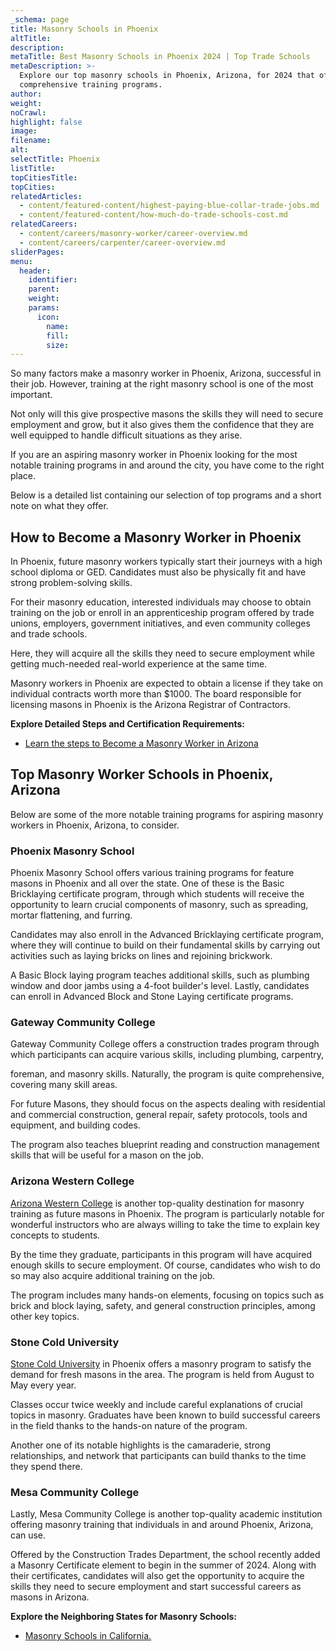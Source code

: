 ```yaml
---
_schema: page
title: Masonry Schools in Phoenix
altTitle:
description:
metaTitle: Best Masonry Schools in Phoenix 2024 | Top Trade Schools
metaDescription: >-
  Explore our top masonry schools in Phoenix, Arizona, for 2024 that offer
  comprehensive training programs. 
author:
weight:
noCrawl:
highlight: false
image:
filename:
alt:
selectTitle: Phoenix
listTitle:
topCitiesTitle:
topCities:
relatedArticles:
  - content/featured-content/highest-paying-blue-collar-trade-jobs.md
  - content/featured-content/how-much-do-trade-schools-cost.md
relatedCareers:
  - content/careers/masonry-worker/career-overview.md
  - content/careers/carpenter/career-overview.md
sliderPages:
menu:
  header:
    identifier:
    parent:
    weight:
    params:
      icon:
        name:
        fill:
        size:
---
```

So many factors make a masonry worker in Phoenix, Arizona, successful in their job. However, training at the right masonry school is one of the most important.

Not only will this give prospective masons the skills they will need to secure employment and grow, but it also gives them the confidence that they are well equipped to handle difficult situations as they arise.

If you are an aspiring masonry worker in Phoenix looking for the most notable training programs in and around the city, you have come to the right place.

Below is a detailed list containing our selection of top programs and a short note on what they offer.

## **How to Become a Masonry Worker in Phoenix**

In Phoenix, future masonry workers typically start their journeys with a high school diploma or GED. Candidates must also be physically fit and have strong problem-solving skills.

For their masonry education, interested individuals may choose to obtain training on the job or enroll in an apprenticeship program offered by trade unions, employers, government initiatives, and even community colleges and trade schools.

Here, they will acquire all the skills they need to secure employment while getting much-needed real-world experience at the same time.

Masonry workers in Phoenix are expected to obtain a license if they take on individual contracts worth more than $1000. The board responsible for licensing masons in Phoenix is the Arizona Registrar of Contractors.

**Explore Detailed Steps and Certification Requirements:**

* [Learn the steps to Become a Masonry Worker in Arizona](https://toptradeschools.com/near-you/masonry-worker/arizona/)

## **Top Masonry Worker Schools in Phoenix, Arizona**

Below are some of the more notable training programs for aspiring masonry workers in Phoenix, Arizona, to consider.

### **Phoenix Masonry School**

Phoenix Masonry School offers various training programs for feature masons in Phoenix and all over the state. One of these is the Basic Bricklaying certificate program, through which students will receive the opportunity to learn crucial components of masonry, such as spreading, mortar flattening, and furring.

Candidates may also enroll in the Advanced Bricklaying certificate program, where they will continue to build on their fundamental skills by carrying out activities such as laying bricks on lines and rejoining brickwork.

A Basic Block laying program teaches additional skills, such as plumbing window and door jambs using a 4-foot builder's level. Lastly, candidates can enroll in Advanced Block and Stone Laying certificate programs.

### **Gateway Community College**

Gateway Community College offers a construction trades program through which participants can acquire various skills, including plumbing, carpentry,

foreman, and masonry skills. Naturally, the program is quite comprehensive, covering many skill areas.

For future Masons, they should focus on the aspects dealing with residential and commercial construction, general repair, safety protocols, tools and equipment, and building codes.

The program also teaches blueprint reading and construction management skills that will be useful for a mason on the job.

### **Arizona Western College**

[Arizona Western College](https://www.azwestern.edu/front) is another top-quality destination for masonry training as future masons in Phoenix. The program is particularly notable for wonderful instructors who are always willing to take the time to explain key concepts to students.

By the time they graduate, participants in this program will have acquired enough skills to secure employment. Of course, candidates who wish to do so may also acquire additional training on the job.

The program includes many hands-on elements, focusing on topics such as brick and block laying, safety, and general construction principles, among other key topics.

### **Stone Cold University**

[Stone Cold University](https://stonecoldmasonry.com/stone-cold-university/) in Phoenix offers a masonry program to satisfy the demand for fresh masons in the area. The program is held from August to May every year.

Classes occur twice weekly and include careful explanations of crucial topics in masonry. Graduates have been known to build successful careers in the field thanks to the hands-on nature of the program.

Another one of its notable highlights is the camaraderie, strong relationships, and network that participants can build thanks to the time they spend there.

### **Mesa Community College**

Lastly, Mesa Community College is another top-quality academic institution offering masonry training that individuals in and around Phoenix, Arizona, can use.

Offered by the Construction Trades Department, the school recently added a Masonry Certificate element to begin in the summer of 2024. Along with their certificates, candidates will also get the opportunity to acquire the skills they need to secure employment and start successful careers as masons in Arizona.

**Explore the Neighboring States for Masonry Schools:**

* [Masonry Schools in California.](https://toptradeschools.com/near-you/masonry-worker/california/)